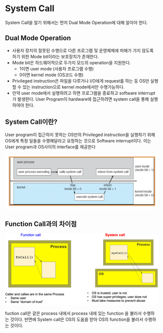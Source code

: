 # System Call
System Call을 알기 위해서는 먼저 Dual Mode Operation에 대해 알아야 한다.

## Dual Mode Operation

- 사용자 장치의 잘못된 수행으로 다른 프로그램 및 운영체제에 피해가 가지 않도록 하기 위한 Mode bit이라는 보호장치가 존재한다.
- Mode bit은 하드웨어적으로 두가지 모드의 operation을 지원한다.
    - 1이면 user mode (사용자 프로그램 수행)
    - 0이면 kernel mode (OS코드 수행)
- Privileged instruction은 파일을 다루거나 I/O에게 request를 하는 등 OS만 실행할 수 있는 instruction으로 kernel mode에서만 수행가능하다.
- 만약 user mode에서 실행하려고 하면 프로그램을 종료하고 software interrupt가 발생한다. User Program이 hardware에 접근하려면 system call을 통해 실행하여야 한다.

## System Call이란?

User program이 접근하지 못하는 OS만의 Privileged instruction을 실행하기 위해 OS에게 특정 일들을 수행해달라고 요청하는 것으로 Software interrupt이다. 이는 User program과 OS사이의 interface를 제공한다

![Untitled](img/systemCall.png)

## Function Call과의 차이점

![Untitled](img/systemCall_FunctionCall.png)

fuction call은 같은 process 내에서 process 내에 있는 function 을 불러서 수행하는 것이다. 반면에 System call은 OS의 도움을 받아 OS의 function을 불러서 수행하는 것이다.
